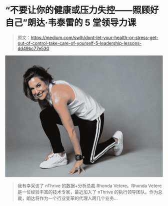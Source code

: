 # “不要让你的健康或压力失控——照顾好自己”朗达·韦泰雷的 5 堂领导力课

> 原文：<https://medium.com/swlh/dont-let-your-health-or-stress-get-out-of-control-take-care-of-yourself-5-leadership-lessons-dd49bc77e530>

![](img/173d9df8adac86159df8efae95361131.png)

> 我有幸采访了 nThrive 的数据+分析总裁 Rhonda Vetere。Rhonda Vetere 是一位经验丰富的技术专家，最近加入了 nThrive 的执行领导团队。作为总裁，朗达将作为一个行业变革的代理人跨几个业务…